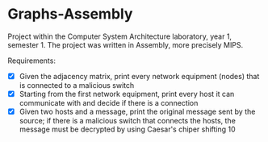 # Graphs-Assembly

  Project within the Computer System Architecture laboratory, year 1, semester 1. The project was written in Assembly, more precisely MIPS.
  
  Requirements:
   - [x] Given the adjacency matrix, print every network equipment (nodes) that is connected to a malicious switch
   - [x] Starting from the first network equipment, print every host it can communicate with and decide if there is a connection
   - [x] Given two hosts and a message, print the original message sent by the source; if there is a malicious switch that connects the hosts, the message must be decrypted by using Caesar's chiper shifting 10
